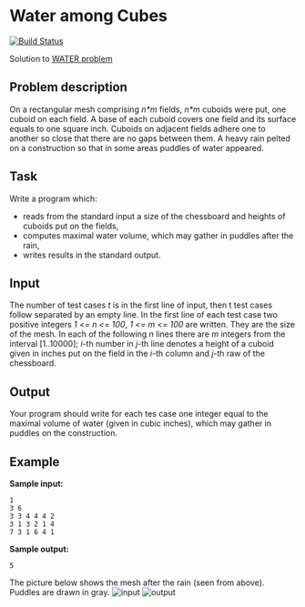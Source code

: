 # Water among Cubes

[![Build Status](https://travis-ci.com/igabaydulin/water-among-cubes.svg?branch=master)](https://travis-ci.com/igabaydulin/water-among-cubes)

Solution to [WATER problem](https://www.spoj.com/problems/WATER)

## Problem description
On a rectangular mesh comprising *n&ast;m* fields, *n&ast;m* cuboids were put, one cuboid on each field.
A base of each cuboid covers one field and its surface equals to one square inch.
Cuboids on adjacent fields adhere one to another so close that there are no gaps between them.
A heavy rain pelted on a construction so that in some areas puddles of water appeared.

## Task
Write a program which:
* reads from the standard input a size of the chessboard and heights of cuboids put on the fields,
* computes maximal water volume, which may gather in puddles after the rain,
* writes results in the standard output.

## Input
The number of test cases *t* is in the first line of input, then t test cases follow separated by an empty line. In the first line of each test case two positive integers *1 <= n <= 100*, *1 <= m <= 100* are written. They are the size of the mesh. In each of the following *n* lines there are *m* integers from the interval [1..10000]; *i*-th number in *j*-th line denotes a height of a cuboid given in inches put on the field in the *i*-th column and *j*-th raw of the chessboard.

## Output
Your program should write for each tes case one integer equal to the maximal volume of water (given in cubic inches), which may gather in puddles on the construction.

## Example
__Sample input:__
```
1
3 6
3 3 4 4 4 2
3 1 3 2 1 4
7 3 1 6 4 1
```

__Sample output:__
```
5
```
The picture below shows the mesh after the rain (seen from above). Puddles are drawn in gray.
![input](https://drive.google.com/file/d/1pFATCxST9j396FCQV-YSQ1r1CYi0Y1nF/view?usp=sharing) ![output](https://www.spoj.com/content/piotrek:woda2.gif)
